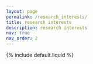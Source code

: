 ```yaml
---
layout: page
permalink: /research_interests/
title: research interests
description: research interests
nav: true
nav_order: 2
---
```


<!-- _pages/research_interests.md -->

{% include default.liquid %}

</div>
